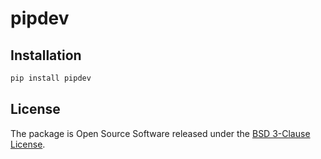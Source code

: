 # pipdev

## Installation

```bash
pip install pipdev
```

## License

The package is Open Source Software released under the [BSD 3-Clause License](LICENSE).
